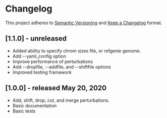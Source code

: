 # Changelog

This project adheres to [Semantic Versioning](https://semver.org/spec/v2.0.0.html) and [Keep a Changelog](https://keepachangelog.com/en/1.0.0/) format.

## [1.1.0] - unreleased

- Added ability to specify chrom sizes file, or refgenie genome.
- Add --yaml_config option
- Improve performance of perturbations
- Add --dropfile, --addfile, and --shiftfile options
- Improved testing framework

## [1.0.0] - released May 20, 2020

- Add, shift, drop, cut, and merge perturbations.
- Basic documentation
- Basic tests
